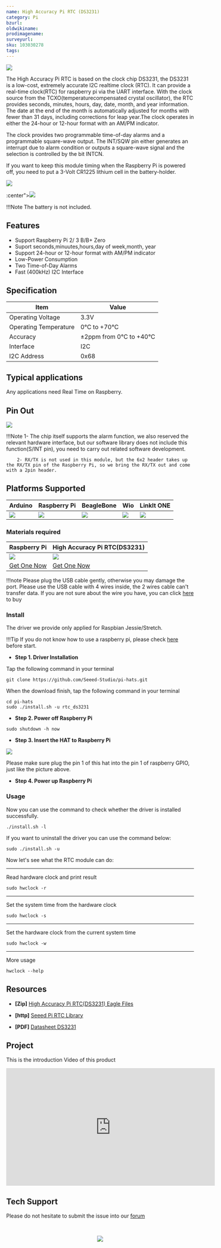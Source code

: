 ```yaml
---
name: High Accuracy Pi RTC (DS3231)
category: Pi
bzurl: 
oldwikiname: 
prodimagename:
surveyurl: 
sku: 103030278
tags:
---
```


![](https://github.com/SeeedDocument/High_Accuracy_Pi_RTC-DS3231/raw/master/img/main.jpg)


The High Accuracy Pi RTC is based on the clock chip DS3231, the DS3231 is a low-cost, extremely accurate I2C realtime clock (RTC). It can provide a real-time clock(RTC) for raspberry pi via the UART interface. With the clock source from the TCXO(temperaturecompensated crystal oscillator), the RTC provides seconds, minutes, hours, day, date, month, and year information. The date at the end of the month is automatically adjusted for months with fewer than 31 days, including corrections for leap year.The clock operates in either the 24-hour or 12-hour format with an AM/PM indicator.

The clock provides two programmable time-of-day alarms and a programmable square-wave output. The INT/SQW pin either generates an interrupt due to alarm condition or outputs a square-wave signal and the
selection is controlled by the bit INTCN.

If you want to keep this module timing when the Raspberry Pi is powered off, you need to put a 3-Volt CR1225 lithium cell in the battery-holder. 


<p style="<br /><p style="text-align:center"><a href="https://www.seeedstudio.com/act-4.html" target="_blank"><img src="https://github.com/SeeedDocument/Wiki_Banner/raw/master/new_product.jpg" /></a></p>:center"><a href="https://www.seeedstudio.com/High-Accuracy-Pi-RTC-%28DS3231%29-p-3214.html" target="_blank"><img src="https://github.com/SeeedDocument/wiki_english/raw/master/docs/images/300px-Get_One_Now_Banner-ragular.png" /></a></p>



!!!Note
        The battery is not included.



## Features

- Support Raspberry Pi 2/ 3 B/B+ Zero
- Suport seconds,minuutes,hours,day of week,month, year
- Support 24-hour or 12-hour format with AM/PM indicator
- Low-Power Consumption
- Two Time-of-Day Alarms
- Fast (400kHz) I2C Interface


## Specification

|Item|Value|
|---|---|
|Operating Voltage|3.3V|
|Operating Temperature|0℃ to +70℃|
|Accuracy|±2ppm from 0°C to +40°C|
|Interface|I2C|
|I2C Address|0x68|


## Typical applications

Any applications need Real Time on Raspberry.



## Pin Out

![](https://github.com/SeeedDocument/High_Accuracy_Pi_RTC-DS3231/raw/master/img/pin_out.jpg)


!!!Note
        1- The chip itself supports the alarm function, we also reserved the relevant hardware interface, but our software library does not include this function(S/INT pin), you need to carry out related software development.

        2- RX/TX is not used in this module, but the 6x2 header takes up the RX/TX pin of the Raspberry Pi, so we bring the RX/TX out and come with a 2pin header.


## Platforms Supported

| Arduino                                                                                             | Raspberry Pi                                                                                             | BeagleBone                                                                                      | Wio                                                                                               | LinkIt ONE                                                                                         |
|-----------------------------------------------------------------------------------------------------|----------------------------------------------------------------------------------------------------------|-------------------------------------------------------------------------------------------------|---------------------------------------------------------------------------------------------------|----------------------------------------------------------------------------------------------------|
| ![](https://raw.githubusercontent.com/SeeedDocument/wiki_english/master/docs/images/arduino_logo_n.jpg) | ![](https://raw.githubusercontent.com/SeeedDocument/wiki_english/master/docs/images/raspberry_pi_logo.jpg) | ![](https://raw.githubusercontent.com/SeeedDocument/wiki_english/master/docs/images/bbg_logo_n.jpg) | ![](https://raw.githubusercontent.com/SeeedDocument/wiki_english/master/docs/images/wio_logo_n.jpg) | ![](https://raw.githubusercontent.com/SeeedDocument/wiki_english/master/docs/images/linkit_logo_n.jpg) |




### Materials required

|Raspberry Pi|High Accuracy Pi RTC(DS3231)|
|---|---|
|![](https://github.com/SeeedDocument/wiki_english/raw/master/docs/images/rasp.jpg)|![](https://github.com/SeeedDocument/High_Accuracy_Pi_RTC-DS3231/raw/master/img/thumbnail.jpg)|
|<a href="https://www.seeedstudio.com/Raspberry-Pi-3-Model-B-p-2625.html" target="_blank">Get One Now</a>|<a href="hhttps://www.seeedstudio.com/High-Accuracy-Pi-RTC-%28DS3231%29-p-3214.html" target="_blank">Get One Now</a>|


!!!note
    Please plug the USB cable gently, otherwise you may damage the port. Please use the USB cable with 4 wires inside, the 2 wires cable can't transfer data. If you are not sure about the wire you have, you can click [here](https://www.seeedstudio.com/Micro-USB-Cable-48cm-p-1475.html) to buy



### Install

The driver we provide only applied for Raspbian Jessie/Stretch.


!!!Tip
        If you do not know how to use a raspberry pi, please check [here](https://www.raspberrypi.org/documentation/) before start.


- **Step 1. Driver Installation** 

Tap the following command in your terminal

```
git clone https://github.com/Seeed-Studio/pi-hats.git
```

When the download finish, tap the following command in your terminal

```
cd pi-hats
sudo ./install.sh -u rtc_ds3231
```

- **Step 2. Power off Raspberry Pi**

```
sudo shutdown -h now
```

- **Step 3. Insert the HAT to Raspberry Pi**

![](https://github.com/SeeedDocument/High_Accuracy_Pi_RTC-DS3231/raw/master/img/connect.jpg)


Please make sure plug the pin 1 of this hat into the pin 1 of raspberry GPIO, just like the picture above.

- **Step 4. Power up Raspberry Pi**


### Usage

Now you can use the command to check whether the driver is installed successfully.

```
./install.sh -l
```

If you want to uninstall the driver you can use the command below:

```
sudo ./install.sh -u
```

Now let's see what the RTC module can do:

___
Read hardware clock and print result

```
sudo hwclock -r
```
___

Set the system time from the hardware clock

```
sudo hwclock -s
```
___

Set the hardware clock from the current system time

```
sudo hwclock -w
```
___

More usage
```
hwclock --help
```


## Resources

- **[Zip]** [High Accuracy Pi RTC(DS3231) Eagle Files](https://github.com/SeeedDocument/High_Accuracy_Pi_RTC-DS3231/raw/master/res/High_Accuracy_Pi_RTC-DS3231.zip)

- **[http]** [Seeed Pi RTC Library](https://github.com/Seeed-Studio/pi-hats)

- **[PDF]** [Datasheet DS3231](https://github.com/SeeedDocument/High_Accuracy_Pi_RTC-DS3231/raw/master/res/datasheet.pdf)


## Project

This is the introduction Video of this product

<iframe width="560" height="315" src="https://www.youtube.com/embed/SKJ9iXhx0mc?rel=0" frameborder="0" allow="autoplay; encrypted-media" allowfullscreen></iframe>


## Tech Support

Please do not hesitate to submit the issue into our [forum](https://forum.seeedstudio.com/)





<br /><p style="text-align:center"><a href="https://www.seeedstudio.com/act-4.html" target="_blank"><img src="https://github.com/SeeedDocument/Wiki_Banner/raw/master/new_product.jpg" /></a></p>